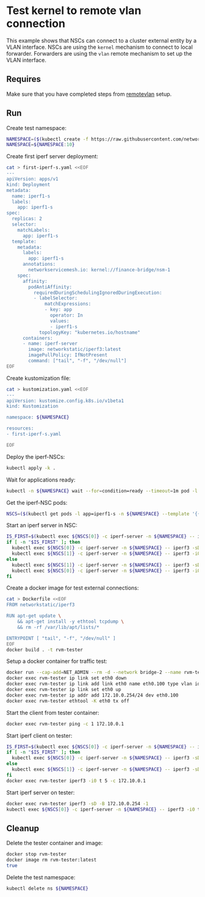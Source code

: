 # Test kernel to remote vlan connection

This example shows that NSCs can connect to a cluster external entity by a VLAN interface.
NSCs are using the `kernel` mechanism to connect to local forwarder.
Forwarders are using the `vlan` remote mechanism to set up the VLAN interface.

## Requires

Make sure that you have completed steps from [remotevlan](../../remotevlan) setup.

## Run

Create test namespace:

```bash
NAMESPACE=($(kubectl create -f https://raw.githubusercontent.com/networkservicemesh/deployments-k8s/8e06762efb49368993c10a255a798414dd4aca12/examples/use-cases/namespace.yaml)[0])
NAMESPACE=${NAMESPACE:10}
```

Create first iperf server deployment:

```bash
cat > first-iperf-s.yaml <<EOF
---
apiVersion: apps/v1
kind: Deployment
metadata:
  name: iperf1-s
  labels:
    app: iperf1-s
spec:
  replicas: 2
  selector:
    matchLabels:
      app: iperf1-s
  template:
    metadata:
      labels:
        app: iperf1-s
      annotations:
        networkservicemesh.io: kernel://finance-bridge/nsm-1
    spec:
      affinity:
        podAntiAffinity:
          requiredDuringSchedulingIgnoredDuringExecution:
          - labelSelector:
              matchExpressions:
              - key: app
                operator: In
                values:
                - iperf1-s
            topologyKey: "kubernetes.io/hostname"
      containers:
      - name: iperf-server
        image: networkstatic/iperf3:latest
        imagePullPolicy: IfNotPresent
        command: ["tail", "-f", "/dev/null"]
EOF
```

Create kustomization file:

```bash
cat > kustomization.yaml <<EOF
---
apiVersion: kustomize.config.k8s.io/v1beta1
kind: Kustomization

namespace: ${NAMESPACE}

resources:
- first-iperf-s.yaml

EOF
```

Deploy the iperf-NSCs:

```bash
kubectl apply -k .
```

Wait for applications ready:

```bash
kubectl -n ${NAMESPACE} wait --for=condition=ready --timeout=1m pod -l app=iperf1-s
```

Get the iperf-NSC pods:

```bash
NSCS=($(kubectl get pods -l app=iperf1-s -n ${NAMESPACE} --template '{{range .items}}{{.metadata.name}}{{"\n"}}{{end}}'))
```

Start an iperf server in NSC:

```bash
IS_FIRST=$(kubectl exec ${NSCS[0]} -c iperf-server -n ${NAMESPACE} -- ip a s nsm-1 | grep 172.10.0.1)
if [ -n "$IS_FIRST" ]; then
  kubectl exec ${NSCS[0]} -c iperf-server -n ${NAMESPACE} -- iperf3 -sD -B 172.10.0.1 -1
  kubectl exec ${NSCS[1]} -c iperf-server -n ${NAMESPACE} -- iperf3 -i0 t 5 -c 172.10.0.1 -B 172.10.0.2
else
  kubectl exec ${NSCS[1]} -c iperf-server -n ${NAMESPACE} -- iperf3 -sD -B 172.10.0.1 -1
  kubectl exec ${NSCS[0]} -c iperf-server -n ${NAMESPACE} -- iperf3 -i0 t 5 -c 172.10.0.1 -B 172.10.0.2
fi
```

Create a docker image for test external connections:

```bash
cat > Dockerfile <<EOF
FROM networkstatic/iperf3

RUN apt-get update \
    && apt-get install -y ethtool tcpdump \
    && rm -rf /var/lib/apt/lists/*

ENTRYPOINT [ "tail", "-f", "/dev/null" ]
EOF
docker build . -t rvm-tester
```

Setup a docker container for traffic test:

```bash
docker run --cap-add=NET_ADMIN --rm -d --network bridge-2 --name rvm-tester rvm-tester tail -f /dev/null
docker exec rvm-tester ip link set eth0 down
docker exec rvm-tester ip link add link eth0 name eth0.100 type vlan id 100
docker exec rvm-tester ip link set eth0 up
docker exec rvm-tester ip addr add 172.10.0.254/24 dev eth0.100
docker exec rvm-tester ethtool -K eth0 tx off
```

Start the client from tester container:

```bash
docker exec rvm-tester ping -c 1 172.10.0.1
```

Start iperf client on tester:

```bash
IS_FIRST=$(kubectl exec ${NSCS[0]} -c iperf-server -n ${NAMESPACE} -- ip a s nsm-1 | grep 172.10.0.1)
if [ -n "$IS_FIRST" ]; then
  kubectl exec ${NSCS[0]} -c iperf-server -n ${NAMESPACE} -- iperf3 -sD -B 172.10.0.1 -1
else
  kubectl exec ${NSCS[1]} -c iperf-server -n ${NAMESPACE} -- iperf3 -sD -B 172.10.0.1 -1
fi
docker exec rvm-tester iperf3 -i0 t 5 -c 172.10.0.1
```

Start iperf server on tester:

```bash
docker exec rvm-tester iperf3 -sD -B 172.10.0.254 -1
kubectl exec ${NSCS[0]} -c iperf-server -n ${NAMESPACE} -- iperf3 -i0 t 5 -c 172.10.0.254
```

## Cleanup

Delete the tester container and image:

```bash
docker stop rvm-tester
docker image rm rvm-tester:latest
true
```

Delete the test namespace:

```bash
kubectl delete ns ${NAMESPACE}
```
